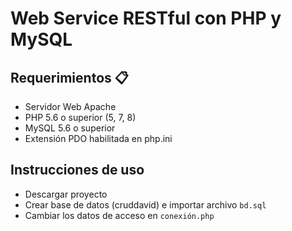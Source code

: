 # Web Service RESTful con PHP y MySQL

## Requerimientos 📋
- Servidor Web Apache
- PHP 5.6 o superior (5, 7, 8)
- MySQL 5.6 o superior
- Extensión PDO habilitada en php.ini

## Instrucciones de uso
- Descargar proyecto
- Crear base de datos (cruddavid) e importar archivo ```bd.sql```
- Cambiar los datos de acceso en ```conexión.php```



